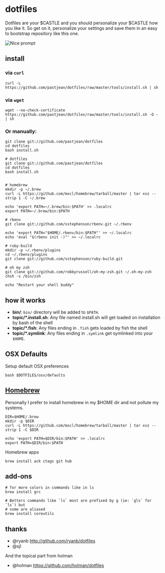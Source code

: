 dotfiles
========

Dotfiles are your $CASTLE and you should personalize your $CASTLE how you like it. So get on it, personalize your settings and save them in an easy to bootstrap repository like this one.

![Nice prompt](https://raw.github.com/pastjean/dotfiles/master/tools/ohmyzsh-capture.png)

install
-------

### via `curl`
    curl -L https://github.com/pastjean/dotfiles/raw/master/tools/install.sh | sh

### via `wget`
    wget --no-check-certificate https://github.com/pastjean/dotfiles/raw/master/tools/install.sh -O - | sh

### Or manually:

    git clone git://github.com/pastjean/dotfiles 
    cd dotfiles
    bash install.sh

    # dotfiles
    git clone git://github.com/pastjean/dotfiles 
    cd dotfiles
    bash install.sh


    # homebrew
    mkdir -p ~/.brew
    curl -L https://github.com/mxcl/homebrew/tarball/master | tar xvz --strip 1 -C ~/.brew

    echo 'export PATH=~/.brew/bin:$PATH' >> .localrc
    export PATH=~/.brew/bin:$PATH

    # rbenv
    git clone git://github.com/sstephenson/rbenv.git ~/.rbenv

    echo 'export PATH="$HOME/.rbenv/bin:$PATH"' >> ~/.localrc
    echo 'eval "$(rbenv init -)"' >> ~/.localrc

    # ruby-build
    mkdir -p ~/.rbenv/plugins
    cd ~/.rbenv/plugins
    git clone git://github.com/sstephenson/ruby-build.git
    
    # oh my zsh
    git clone git://github.com/robbyrussell/oh-my-zsh.git ~/.oh-my-zsh
    chsh -s /bin/zsh

    echo "Restart your shell buddy"

how it works
------------


- **bin/**: `bin/` directory will be added to `$PATH`.
- **topic/\*.install.sh**: Any file named install.sh will get loaded on installation by bash
  of the shell
- **topic/\*.fish**: Any files ending in `.fish` gets loaded by fish the shell
- **topic/\*.symlink**: Any files ending in `.symlink` get symlinked into
  your `$HOME`. 


OSX Defaults
------------

Setup default OSX preferences

    bash $DOTFILES/osx/defaults

[Homebrew](http://mxcl.github.com/homebrew/)
--------------------------------------------

Personally I prefer to install homebrew in my $HOME dir and not pollute my systems.

    DIR=$HOME/.brew
    mkdir -p $DIR
    curl -L https://github.com/mxcl/homebrew/tarball/master | tar xvz --strip 1 -C $DIR

    echo 'export PATH=$DIR/bin:$PATH' >> .localrc
    export PATH=$DIR/bin:$PATH

Homebrew apps

    brew install ack ctags git hub


add-ons
-------

    # for more colors in commands like in ls
    brew install grc

    # Betters commands like `ls` most are prefixed by g (ie: `gls` for `ls`) but
    # some are aliased
    brew install coreutils

thanks
------
- @ryanb http://github.com/ryanb/dotfiles 
- @sjl

And the topical part from holman
- @holman https://github.com/holman/dotfiles
